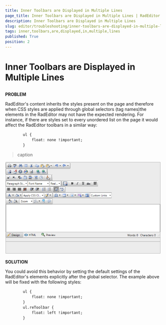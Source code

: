 ```yaml
---
title: Inner Toolbars are Displayed in Multiple Lines
page_title: Inner Toolbars are Displayed in Multiple Lines | RadEditor for ASP.NET AJAX Documentation
description: Inner Toolbars are Displayed in Multiple Lines
slug: editor/troubleshooting/inner-toolbars-are-displayed-in-multiple-lines
tags: inner,toolbars,are,displayed,in,multiple,lines
published: True
position: 2
---
```


# Inner Toolbars are Displayed in Multiple Lines



## 

__PROBLEM__

RadEditor's content inherits the styles present on the page and therefore when CSS styles are applied through global selectors (tag names)the elements in the RadEditor may not have the expected rendering. For instance, if there are styles set to every unordered list on the page it would	affect the RadEditor toolbars in a similar way:

````XML
		ul { 
			float: none !important;
		} 
````


>caption 

![editor-innert-toolbars-issue](images/editor-innert-toolbars-issue.png)

__SOLUTION__

You could avoid this behavior by setting the default settings of the RadEditor's elements explicitly after the global selector. The example above will be fixed with the following styles:

````XML
		ul { 
			float: none !important;
		} 
		ul.reToolbar { 
			float: left !important; 
		}
````


